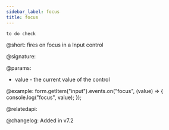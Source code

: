 ```yaml
---
sidebar_label: focus
title: focus
---          
```


`to do check`

@short: fires on focus in a Input control

@signature: 

@params:
- value - the current value of the control

@example:
form.getItem("input").events.on("focus", (value) => {
    console.log("focus", value);
});

@relatedapi: 

@changelog: Added in v7.2
